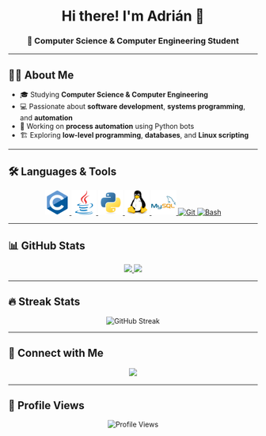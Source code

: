 <div align="center">
  <h1>Hi there! I'm Adrián 👋</h1>
  <h3>🚀 Computer Science & Computer Engineering Student</h3>
</div>

---

## 👨‍💻 About Me
- 🎓 Studying **Computer Science & Computer Engineering**
- 💻 Passionate about **software development**, **systems programming**, and **automation**
- 🤖 Working on **process automation** using Python bots
- 🏗️ Exploring **low-level programming**, **databases**, and **Linux scripting**

---

## 🛠️ Languages & Tools
<p align="center">
  <a href="https://www.cprogramming.com/" target="_blank"> <img src="https://raw.githubusercontent.com/devicons/devicon/master/icons/c/c-original.svg" alt="C" width="50" height="50"/> </a>
  <a href="https://www.java.com/" target="_blank"> <img src="https://raw.githubusercontent.com/devicons/devicon/master/icons/java/java-original.svg" alt="Java" width="50" height="50"/> </a>
  <a href="https://www.python.org/" target="_blank"> <img src="https://raw.githubusercontent.com/devicons/devicon/master/icons/python/python-original.svg" alt="Python" width="50" height="50"/> </a>
  <a href="https://www.linux.org/" target="_blank"> <img src="https://raw.githubusercontent.com/devicons/devicon/master/icons/linux/linux-original.svg" alt="Linux" width="50" height="50"/> </a>
  <a href="https://www.mysql.com/" target="_blank"> <img src="https://raw.githubusercontent.com/devicons/devicon/master/icons/mysql/mysql-original-wordmark.svg" alt="MySQL" width="50" height="50"/> </a>
  <a href="https://git-scm.com/" target="_blank"> <img src="https://www.vectorlogo.zone/logos/git-scm/git-scm-icon.svg" alt="Git" width="50" height="50"/> </a>
  <a href="https://www.gnu.org/software/bash/" target="_blank"> <img src="https://upload.wikimedia.org/wikipedia/commons/8/82/Gnu-bash-logo.svg" alt="Bash" width="50" height="50"/> </a>
</p>

---

## 📊 GitHub Stats
<p align="center">
  <a href="https://github.com/aaddrruuss">
    <img height="180em" src="https://github-readme-stats.vercel.app/api?username=aaddrruuss&show_icons=true&theme=algolia&include_all_commits=true&count_private=true"/>
    <img height="180em" src="https://github-readme-stats.vercel.app/api/top-langs/?username=aaddrruuss&layout=compact&langs_count=8&theme=algolia"/>
  </a>
</p>

---

## 🔥 Streak Stats
<p align="center">
  <img src="https://github-readme-streak-stats.herokuapp.com/?user=aaddrruuss&theme=algolia" alt="GitHub Streak" />
</p>

---

## 📢 Connect with Me
<p align="center">
  <a href="https://github.com/aaddrruuss" target="_blank"> <img src="https://img.shields.io/badge/GitHub-181717?style=for-the-badge&logo=github&logoColor=white"/> </a>
</p>

---

## 👀 Profile Views
<p align="center">
  <img src="https://komarev.com/ghpvc/?username=aaddrruuss&color=blue&style=flat-square" alt="Profile Views" />
</p>
